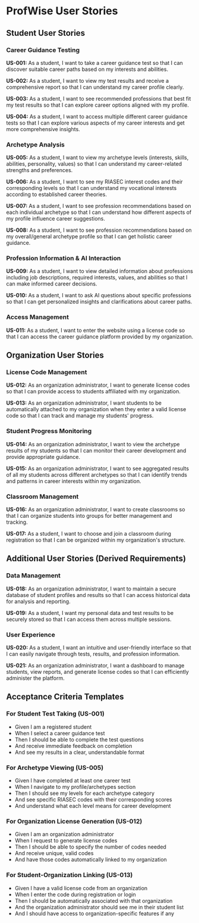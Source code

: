 # ProfWise User Stories

## Student User Stories

### Career Guidance Testing
**US-001:** As a student, I want to take a career guidance test so that I can discover suitable career paths based on my interests and abilities.

**US-002:** As a student, I want to view my test results and receive a comprehensive report so that I can understand my career profile clearly.

**US-003:** As a student, I want to see recommended professions that best fit my test results so that I can explore career options aligned with my profile.

**US-004:** As a student, I want to access multiple different career guidance tests so that I can explore various aspects of my career interests and get more comprehensive insights.

### Archetype Analysis
**US-005:** As a student, I want to view my archetype levels (interests, skills, abilities, personality, values) so that I can understand my career-related strengths and preferences.

**US-006:** As a student, I want to see my RIASEC interest codes and their corresponding levels so that I can understand my vocational interests according to established career theories.

**US-007:** As a student, I want to see profession recommendations based on each individual archetype so that I can understand how different aspects of my profile influence career suggestions.

**US-008:** As a student, I want to see profession recommendations based on my overall/general archetype profile so that I can get holistic career guidance.

### Profession Information & AI Interaction
**US-009:** As a student, I want to view detailed information about professions including job descriptions, required interests, values, and abilities so that I can make informed career decisions.

**US-010:** As a student, I want to ask AI questions about specific professions so that I can get personalized insights and clarifications about career paths.

### Access Management
**US-011:** As a student, I want to enter the website using a license code so that I can access the career guidance platform provided by my organization.

## Organization User Stories

### License Code Management
**US-012:** As an organization administrator, I want to generate license codes so that I can provide access to students affiliated with my organization.

**US-013:** As an organization administrator, I want students to be automatically attached to my organization when they enter a valid license code so that I can track and manage my students' progress.

### Student Progress Monitoring
**US-014:** As an organization administrator, I want to view the archetype results of my students so that I can monitor their career development and provide appropriate guidance.

**US-015:** As an organization administrator, I want to see aggregated results of all my students across different archetypes so that I can identify trends and patterns in career interests within my organization.

### Classroom Management
**US-016:** As an organization administrator, I want to create classrooms so that I can organize students into groups for better management and tracking.

**US-017:** As a student, I want to choose and join a classroom during registration so that I can be organized within my organization's structure.

## Additional User Stories (Derived Requirements)

### Data Management
**US-018:** As an organization administrator, I want to maintain a secure database of student profiles and results so that I can access historical data for analysis and reporting.

**US-019:** As a student, I want my personal data and test results to be securely stored so that I can access them across multiple sessions.

### User Experience
**US-020:** As a student, I want an intuitive and user-friendly interface so that I can easily navigate through tests, results, and profession information.

**US-021:** As an organization administrator, I want a dashboard to manage students, view reports, and generate license codes so that I can efficiently administer the platform.

## Acceptance Criteria Templates

### For Student Test Taking (US-001)
- Given I am a registered student
- When I select a career guidance test
- Then I should be able to complete the test questions
- And receive immediate feedback on completion
- And see my results in a clear, understandable format

### For Archetype Viewing (US-005)
- Given I have completed at least one career test
- When I navigate to my profile/archetypes section
- Then I should see my levels for each archetype category
- And see specific RIASEC codes with their corresponding scores
- And understand what each level means for career development

### For Organization License Generation (US-012)
- Given I am an organization administrator
- When I request to generate license codes
- Then I should be able to specify the number of codes needed
- And receive unique, valid codes
- And have those codes automatically linked to my organization

### For Student-Organization Linking (US-013)
- Given I have a valid license code from an organization
- When I enter the code during registration or login
- Then I should be automatically associated with that organization
- And the organization administrator should see me in their student list
- And I should have access to organization-specific features if any
